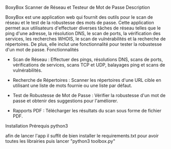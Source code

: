 BoxyBox Scanner de Réseau et Testeur de Mot de Passe
Description

BoxyBox est une application web qui fournit des outils pour le scan de réseau et le test de la robustesse des mots de passe. Cette application permet aux utilisateurs 
d'effectuer diverses tâches de réseau telles que le ping d'une adresse, la résolution DNS, le scan de ports, la vérification des services, les recherches WHOIS, le scan de 
vulnérabilités et la recherche de répertoires. De plus, elle inclut une fonctionnalité pour tester la robustesse d'un mot de passe.
Fonctionnalités

- Scan de Réseau : Effectuer des pings, résolutions DNS, scans de ports, vérifications de services, scans TCP et UDP, balayages ping et scans de vulnérabilités.
    
- Recherche de Répertoires : Scanner les répertoires d'une URL cible en utilisant une liste de mots fournie ou une liste par défaut.
    
- Test de Robustesse de Mot de Passe : Vérifier la robustesse d'un mot de passe et obtenir des suggestions pour l'améliorer.

- Rapports PDF : Télécharger les résultats du scan sous forme de fichier PDF.

Installation
Prérequis python3

afin de lancer l'app il suffit de bien installer le requirements.txt pour avoir toutes les librairies puis lancer "python3 toolbox.py"
